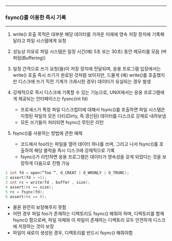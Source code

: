 -----
### fsync()를 이용한 즉시 기록
-----
1. write() 호출 목적은 대부분 해당 데이터를 가까운 미래에 영속 저장 장치에 기록해달라고 파일 시스템에게 요청
2. 성능상 이유로 파일 시스템은 일정 시간(예) 5초 또는 30초) 동안 메모리를 모음 (버퍼링(Buffering))
3. 일정 간격으로 쓰기 요청(들)이 저장 장치에 전달되며, 응용 프로그램 입장에서는 write() 호출 즉시 쓰기가 완료된 것처럼 보이지만, 드물게 (예) write()를 호출했지만 디스크에 쓰기 직전 기계가 크래시한 경우) 데이터가 유실되는 경우 발생
4. 강제적으로 즉시 디스크에 기록할 수 있는 기능으로, UNIX에서는 응옹 프로그램에게 제공되는 인터페이스는 fysnc(int fd)
   - 프로세스가 특정 파일 디스크럽터에 대해서 fsync()를 호출하면 파일 시스템은 지정된 파일의 모든 더티(Dirty, 즉 갱신된) 데이터를 디스크로 강제로 내려보냄
   - 모든 쓰기들이 처리되면 fsync() 루틴은 리턴

5. fsync()를 사용하는 방법에 관한 예제
   - 코드에서 foo라는 파일을 열어 데이터 하나를 쓰며, 그리고 나서 fsync()를 호출하여 해당 블럭을 즉시 디스크에 강제적으로 기록
   - fsync()가 리턴하면 응용 프로그램은 데이터가 영속성을 갖게 되었다는 것을 보장하게 다음으로 진행 가능
```c
1 int fd = open(“foo ”, O_CREAT | O_WRONLY | O_TRUNC);
2 assert(fd > −1);
3 int rc = write(fd , buffer , size);
4 assert(rc == size);
5 rc = fsync(fd);
6 assert(rc == 0);
```
   - 물론 완전히 보장해주지 못함
   - 어떤 경우 파일 foo가 존재하는 디렉토리도 fsync() 해줘야 하며, 디렉토리를 함께 fsync() 함으로써, 파일 자체와 이 파일이 존재하는 디렉토리 모두 안전하게 디스크에 저장하는 것이 보장
   - 파일이 새로이 생성된 경우, 디렉토리를 반드시 fsync() 해줘야함
